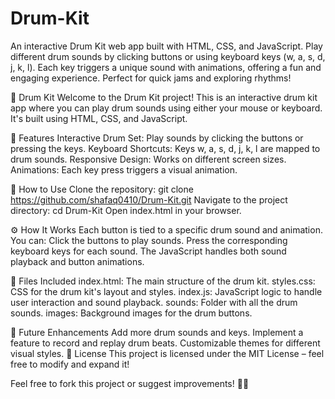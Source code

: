# Drum-Kit
An interactive Drum Kit web app built with HTML, CSS, and JavaScript. Play different drum sounds by clicking buttons or using keyboard keys (w, a, s, d, j, k, l). Each key triggers a unique sound with animations, offering a fun and engaging experience. Perfect for quick jams and exploring rhythms!

🥁 Drum Kit
Welcome to the Drum Kit project! This is an interactive drum kit app where you can play drum sounds using either your mouse or keyboard. It's built using HTML, CSS, and JavaScript.

🎵 Features
Interactive Drum Set: Play sounds by clicking the buttons or pressing the keys.
Keyboard Shortcuts: Keys w, a, s, d, j, k, l are mapped to drum sounds.
Responsive Design: Works on different screen sizes.
Animations: Each key press triggers a visual animation.


🚀 How to Use
Clone the repository:
git clone https://github.com/shafaq0410/Drum-Kit.git
Navigate to the project directory:
cd Drum-Kit
Open index.html in your browser.


⚙️ How It Works
Each button is tied to a specific drum sound and animation.
You can:
Click the buttons to play sounds.
Press the corresponding keyboard keys for each sound.
The JavaScript handles both sound playback and button animations.


📂 Files Included
index.html: The main structure of the drum kit.
styles.css: CSS for the drum kit's layout and styles.
index.js: JavaScript logic to handle user interaction and sound playback.
sounds: Folder with all the drum sounds.
images: Background images for the drum buttons.


🎯 Future Enhancements
Add more drum sounds and keys.
Implement a feature to record and replay drum beats.
Customizable themes for different visual styles.
📝 License
This project is licensed under the MIT License – feel free to modify and expand it!

Feel free to fork this project or suggest improvements! 🥁✨
